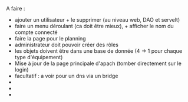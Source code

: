 A faire :
- ajouter un utilisateur + le supprimer (au niveau web, DAO et servelt)
- faire un menu déroulant (ca doit être mieux), + afficher le nom du compte connecté
- faire la page pour le planning
- administrateur doit pouvoir créer des rôles
- les objets doivent être dans une base de donnée (4 -> 1 pour chaque type d'équipement)
- Mise à jour de la page principale d'apach (tomber directement sur le login)
- facultatif : a voir pour un dns via un bridge
- 
-
- 
